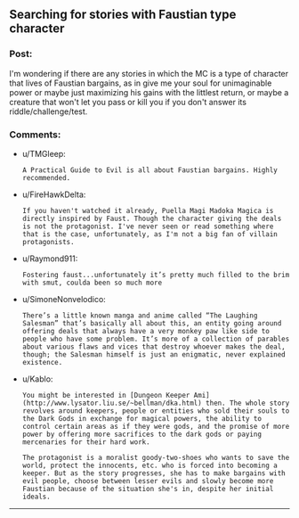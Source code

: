 ## Searching for stories with Faustian type character

### Post:

I'm wondering if there are any stories in which the MC is a type of character that lives of Faustian bargains, as in give me your soul for unimaginable power or maybe just maximizing his gains with the littlest return, or maybe a creature that won't let you pass or kill you if you don't answer its riddle/challenge/test.

### Comments:

- u/TMGleep:
  ```
  A Practical Guide to Evil is all about Faustian bargains. Highly recommended.
  ```

- u/FireHawkDelta:
  ```
  If you haven't watched it already, Puella Magi Madoka Magica is directly inspired by Faust. Though the character giving the deals is not the protagonist. I've never seen or read something where that is the case, unfortunately, as I'm not a big fan of villain protagonists.
  ```

- u/Raymond911:
  ```
  Fostering faust...unfortunately it’s pretty much filled to the brim with smut, coulda been so much more
  ```

- u/SimoneNonvelodico:
  ```
  There’s a little known manga and anime called “The Laughing Salesman” that’s basically all about this, an entity going around offering deals that always have a very monkey paw like side to people who have some problem. It’s more of a collection of parables about various flaws and vices that destroy whoever makes the deal, though; the Salesman himself is just an enigmatic, never explained existence.
  ```

- u/Kablo:
  ```
  You might be interested in [Dungeon Keeper Ami](http://www.lysator.liu.se/~bellman/dka.html) then. The whole story revolves around keepers, people or entities who sold their souls to the Dark Gods in exchange for magical powers, the ability to control certain areas as if they were gods, and the promise of more power by offering more sacrifices to the dark gods or paying mercenaries for their hard work.

  The protagonist is a moralist goody-two-shoes who wants to save the world, protect the innocents, etc. who is forced into becoming a keeper. But as the story progresses, she has to make bargains with evil people, choose between lesser evils and slowly become more Faustian because of the situation she's in, despite her initial ideals.
  ```

---

